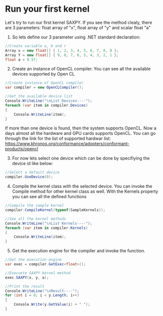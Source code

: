 # Run your first kernel

Let's try to run our first kernel SAXPY. If you see the method clealy, there are 3 parameters: float array of "x", float array of "y" and scalar float "a"

1. So lets define our 3 parameter using .NET standard declaration:

```csharp
//Create variable a, b and r
Array x = new float[] { 1, 2, 3, 4, 5, 6, 7, 8, 9 };
Array Y = new float[] { 9, 8, 7, 6, 5, 4, 3, 2, 1 };
float a = 0.5f;
```

2. Create an instance of OpenCL compiler. You can see all the available devices supported by Open CL

```csharp
//Create instance of OpenCL compiler
var compiler = new OpenCLCompiler();

//Get the available device list
Console.WriteLine("\nList Devices----");
foreach (var item in compiler.Devices)
{
    Console.WriteLine(item);
}
```

If more than one device is found, then the system supports OpenCL. Now a days almost all the hardware and GPU cards supports OpenCL. You can go through the link for the list of supported hardwar list: https://www.khronos.org/conformance/adopters/conformant-products/opencl

3. For now lets select one device which can be done by specifiying the device id like below:

```csharp
//Select a default device
compiler.UseDevice(0);
```

4. Compile the kernel class with the selected device.  You can invoke the Compile method for other kernel class as well. With the Kernels property you can see all the defined functions

```csharp
//Compile the sample kernel
compiler.CompileKernel(typeof(SampleKernels));

//See all the kernel methods
Console.WriteLine("\nList Kernels----");
foreach (var item in compiler.Kernels)
{
    Console.WriteLine(item);
}
```

5. Get the execution engine for the compiler and invoke the function.

```csharp
//Get the execution engine
var exec = compiler.GetExec<float>();

//Execuete SAXPY kernel method
exec.SAXPY(x, y, a);

//Print the result
Console.WriteLine("\nResult----");
for (int i = 0; i < y.Length; i++)
{
    Console.Write(y.GetValue(i) + " ");
}
```
